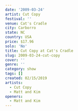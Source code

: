 ```yaml
---
date: '2009-03-24'
artist: Cut Copy
festival: ''
venue: Cat's Cradle
city: Carborro
state: NC
country: USA
price: $17.96
solo: 'No'
title: Cut Copy at Cat's Cradle
slug: 2009-03-24-cut-copy
cover: ''
genre: ''
category: show
tags: []
created: 02/15/2019
artists:
  - Cut Copy
  - Matt and Kim
openers:
  - Matt and Kim
---
```

